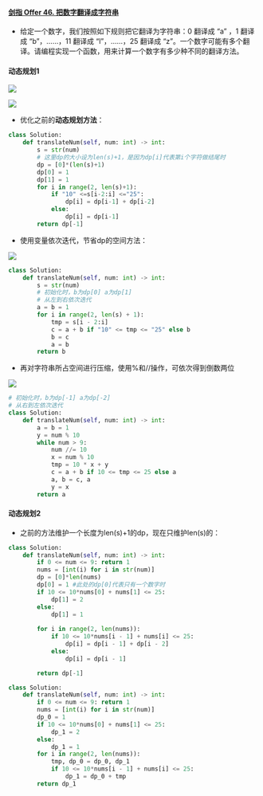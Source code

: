 #### [剑指 Offer 46. 把数字翻译成字符串](https://leetcode-cn.com/problems/ba-shu-zi-fan-yi-cheng-zi-fu-chuan-lcof/)

- 给定一个数字，我们按照如下规则把它翻译为字符串：0 翻译成 “a” ，1 翻译成 “b”，……，11 翻译成 “l”，……，25 翻译成 “z”。一个数字可能有多个翻译。请编程实现一个函数，用来计算一个数字有多少种不同的翻译方法。

#### 动态规划1

![](https://blog-1258986886.cos.ap-beijing.myqcloud.com/yearing1017/j37.jpg)

![](https://blog-1258986886.cos.ap-beijing.myqcloud.com/yearing1017/j38.jpg)

- 优化之前的**动态规划方法**：

```python
class Solution:
    def translateNum(self, num: int) -> int:
        s = str(num)
        # 这里dp的大小设为len(s)+1，是因为dp[i]代表第i个字符做结尾时
        dp = [0]*(len(s)+1)
        dp[0] = 1
        dp[1] = 1
        for i in range(2, len(s)+1):
            if "10" <=s[i-2:i] <="25":
                dp[i] = dp[i-1] + dp[i-2]
            else:
                dp[i] = dp[i-1]
        return dp[-1]
```

- 使用变量依次迭代，节省dp的空间方法：

![](https://blog-1258986886.cos.ap-beijing.myqcloud.com/yearing1017/j39.jpg)

```python
class Solution:
    def translateNum(self, num: int) -> int:
        s = str(num)
        # 初始化时，b为dp[0] a为dp[1]
        # 从左到右依次迭代
        a = b = 1
        for i in range(2, len(s) + 1):
            tmp = s[i - 2:i]
            c = a + b if "10" <= tmp <= "25" else b
            b = c
            a = b
        return b
```

- 再对字符串所占空间进行压缩，使用%和//操作，可依次得到倒数两位

![](https://blog-1258986886.cos.ap-beijing.myqcloud.com/yearing1017/j40.jpg)

```python
# 初始化时，b为dp[-1] a为dp[-2]
# 从右到左依次迭代
class Solution:
    def translateNum(self, num: int) -> int:
        a = b = 1
        y = num % 10
        while num > 9:
            num //= 10
            x = num % 10
            tmp = 10 * x + y
            c = a + b if 10 <= tmp <= 25 else a
            a, b = c, a
            y = x
        return a
```

#### 动态规划2

- 之前的方法维护一个长度为len(s)+1的dp，现在只维护len(s)的：

```python
class Solution:
    def translateNum(self, num: int) -> int:
        if 0 <= num <= 9: return 1
        nums = [int(i) for i in str(num)]
        dp = [0]*len(nums)
        dp[0] = 1 #此处的dp[0]代表只有一个数字时
        if 10 <= 10*nums[0] + nums[1] <= 25:
            dp[1] = 2
        else:
            dp[1] = 1
        
        for i in range(2, len(nums)):
            if 10 <= 10*nums[i - 1] + nums[i] <= 25:
                dp[i] = dp[i - 1] + dp[i - 2]
            else:
                dp[i] = dp[i - 1]

        return dp[-1]
```

```python
class Solution:
    def translateNum(self, num: int) -> int:
        if 0 <= num <= 9: return 1
        nums = [int(i) for i in str(num)]
        dp_0 = 1
        if 10 <= 10*nums[0] + nums[1] <= 25:
            dp_1 = 2
        else:
            dp_1 = 1
        for i in range(2, len(nums)):
            tmp, dp_0 = dp_0, dp_1
            if 10 <= 10*nums[i - 1] + nums[i] <= 25:
                dp_1 = dp_0 + tmp
        return dp_1
```

